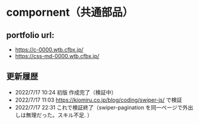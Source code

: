 # compornent（共通部品）

## portfolio url:

- https://c-0000.wtb.cfbx.jp/
- https://css-md-0000.wtb.cfbx.jp/

## 更新履歴

- 2022/7/17 10:24 初版 作成完了（検証中）
- 2022/7/17 11:03 https://kiomiru.co.jp/blog/coding/swiper-js/ で検証
- 2022/7/17 22:31 これで検証終了（swiper-pagination を同一ページで外出しは無理だった。スキル不足.
  ）
